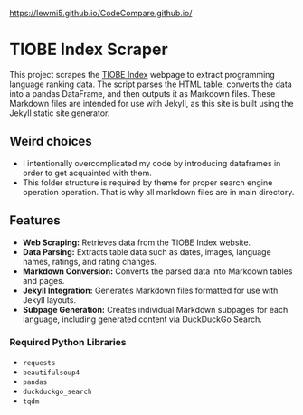 https://lewmi5.github.io/CodeCompare.github.io/

# TIOBE Index Scraper

This project scrapes the [TIOBE Index](https://www.tiobe.com/tiobe-index/) webpage to extract programming language ranking data. The script parses the HTML table, converts the data into a pandas DataFrame, and then outputs it as Markdown files. These Markdown files are intended for use with Jekyll, as this site is built using the Jekyll static site generator.

## Weird choices
- I intentionally overcomplicated my code by introducing dataframes in order to get acquainted with them.
- This folder structure is required by theme for proper search engine operation operation. That is why all markdown files are in main directory.

## Features

- **Web Scraping:** Retrieves data from the TIOBE Index website.
- **Data Parsing:** Extracts table data such as dates, images, language names, ratings, and rating changes.
- **Markdown Conversion:** Converts the parsed data into Markdown tables and pages.
- **Jekyll Integration:** Generates Markdown files formatted for use with Jekyll layouts.
- **Subpage Generation:** Creates individual Markdown subpages for each language, including generated content via DuckDuckGo Search.

### Required Python Libraries

- `requests`
- `beautifulsoup4`
- `pandas`
- `duckduckgo_search`
- `tqdm`
